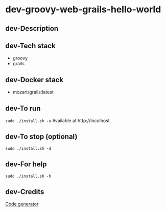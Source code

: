 # dev-groovy-web-grails-hello-world

## dev-Description

## dev-Tech stack
- groovy
- grails

## dev-Docker stack
- mozart/grails:latest

## dev-To run
`sudo ./install.sh -u`
Available at http://localhost

## dev-To stop (optional)
`sudo ./install.sh -d`

## dev-For help
`sudo ./install.sh -h`

## dev-Credits
[Code generator](https://start.grails.org)
